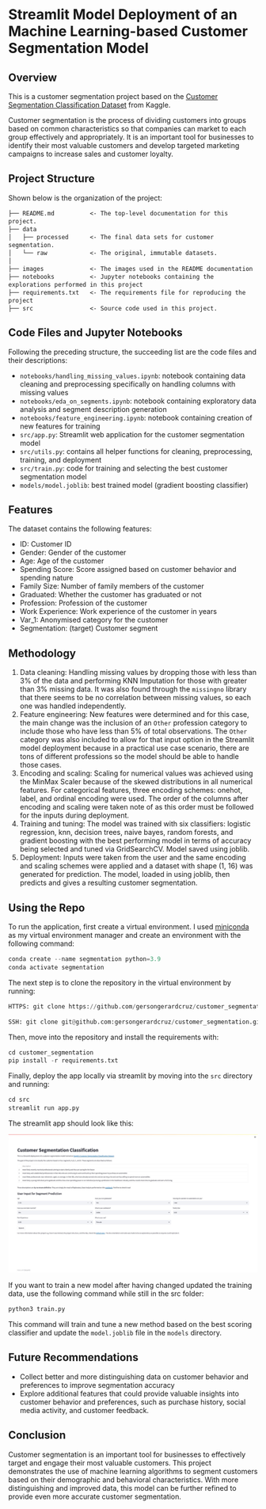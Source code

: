 # Streamlit Model Deployment of an Machine Learning-based Customer Segmentation Model

## Overview

This is a customer segmentation project based on the [Customer Segmentation Classification Dataset](https://www.kaggle.com/datasets/kaushiksuresh147/customer-segmentation?select=Train.csv) from Kaggle. 

Customer segmentation is the process of dividing customers into groups based on common characteristics so that companies can market to each group effectively and appropriately. It is an important tool for businesses to identify their most valuable customers and develop targeted marketing campaigns to increase sales and customer loyalty.

## Project Structure

Shown below is the organization of the project:

    ├── README.md          <- The top-level documentation for this project.
    ├── data
    │   ├── processed      <- The final data sets for customer segmentation.
    │   └── raw            <- The original, immutable datasets.
    │
    ├── images             <- The images used in the README documentation
    ├── notebooks          <- Jupyter notebooks containing the explorations performed in this project
    ├── requirements.txt   <- The requirements file for reproducing the project
    ├── src                <- Source code used in this project.

## Code Files and Jupyter Notebooks

Following the preceding structure, the succeeding list are the code files and their descriptions:
* `notebooks/handling_missing_values.ipynb`: notebook containing data cleaning and preprocessing specifically on handling columns with missing values
* `notebooks/eda_on_segments.ipynb`: notebook containing exploratory data analysis and segment description generation
* `notebooks/feature_engineering.ipynb`: notebook containing creation of new features for training
* `src/app.py`: Streamlit web application for the customer segmentation model
* `src/utils.py`: contains all helper functions for cleaning, preprocessing, training, and deployment
* `src/train.py`: code for training and selecting the best customer segmentation model
* `models/model.joblib`: best trained model (gradient boosting classifier)

## Features 

The dataset contains the following features:

* ID: Customer ID
* Gender: Gender of the customer
* Age: Age of the customer
* Spending Score: Score assigned based on customer behavior and spending nature
* Family Size: Number of family members of the customer
* Graduated: Whether the customer has graduated or not
* Profession: Profession of the customer
* Work Experience: Work experience of the customer in years
* Var_1: Anonymised category for the customer
* Segmentation: (target) Customer segment 

## Methodology

1. Data cleaning: Handling missing values by dropping those with less than 3% of the data and performing KNN Imputation for those with greater than 3% missing data. It was also found through the `missingno` library that there seems to be no correlation between missing values, so each one was handled independently. 
2. Feature engineering: New features were determined and for this case, the main change was the inclusion of an `Other` profession category to include those who have less than 5% of total observations. The `Other` category was also included to allow for that input option in the Streamlit model deployment because in a practical use case scenario, there are tons of different professions so the model should be able to handle those cases. 
3. Encoding and scaling: Scaling for numerical values was achieved using the MinMax Scaler because of the skewed distributions in all numerical features. For categorical features, three encoding schemes: onehot, label, and ordinal encoding were used. The order of the columns after encoding and scaling were taken note of as this order must be followed for the inputs during deployment. 
4. Training and tuning: The model was trained with six classifiers: logistic regression, knn, decision trees, naive bayes, random forests, and gradient boosting with the best performing model in terms of accuracy being selected and tuned via GridSearchCV. Model saved using joblib.
5. Deployment: Inputs were taken from the user and the same encoding and scaling schemes were applied and a dataset with shape (1, 16) was generated for prediction. The model, loaded in using joblib, then predicts and gives a resulting customer segmentation. 

## Using the Repo

To run the application, first create a virtual environment. I used [miniconda](https://docs.conda.io/en/latest/miniconda.html) as my virtual environment manager and create an environment with the following command: 

```python
conda create --name segmentation python=3.9
conda activate segmentation
```

The next step is to clone the repository in the virtual environment by running:

```python
HTTPS: git clone https://github.com/gersongerardcruz/customer_segmentation.git
```

```python
SSH: git clone git@github.com:gersongerardcruz/customer_segmentation.git
```

Then, move into the repository and install the requirements with:

```python
cd customer_segmentation
pip install -r requirements.txt
```
Finally, deploy the app locally via streamlit by moving into the `src` directory and running:

```python
cd src
streamlit run app.py
```

The streamlit app should look like this: 

![snapshot](images/streamlit_app.jpg)

If you want to train a new model after having changed updated the training data, use the following command while still in the src folder:

```python
python3 train.py
```

This command will train and tune a new method based on the best scoring classifier and update the `model.joblib` file in the `models` directory.  

## Future Recommendations

* Collect better and more distinguishing data on customer behavior and preferences to improve segmentation accuracy
* Explore additional features that could provide valuable insights into customer behavior and preferences, such as purchase history, social media activity, and customer feedback.

## Conclusion

Customer segmentation is an important tool for businesses to effectively target and engage their most valuable customers. This project demonstrates the use of machine learning algorithms to segment customers based on their demographic and behavioral characteristics. With more distinguishing and improved data, this model can be further refined to provide even more accurate customer segmentation.